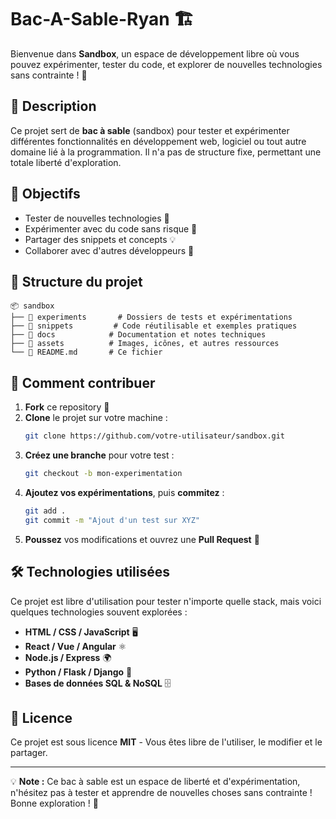 # Bac-A-Sable-Ryan 🏗️

Bienvenue dans **Sandbox**, un espace de développement libre où vous pouvez expérimenter, tester du code, et explorer de nouvelles technologies sans contrainte ! 🚀

## 📌 Description
Ce projet sert de **bac à sable** (sandbox) pour tester et expérimenter différentes fonctionnalités en développement web, logiciel ou tout autre domaine lié à la programmation. Il n'a pas de structure fixe, permettant une totale liberté d'exploration.

## 🎯 Objectifs
- Tester de nouvelles technologies 📡
- Expérimenter avec du code sans risque 🧪
- Partager des snippets et concepts 💡
- Collaborer avec d'autres développeurs 🤝

## 📂 Structure du projet
```
📦 sandbox
├── 📁 experiments       # Dossiers de tests et expérimentations
├── 📁 snippets         # Code réutilisable et exemples pratiques
├── 📁 docs            # Documentation et notes techniques
├── 📁 assets          # Images, icônes, et autres ressources
└── 📜 README.md       # Ce fichier
```

## 🚀 Comment contribuer
1. **Fork** ce repository 🍴
2. **Clone** le projet sur votre machine :
   ```bash
   git clone https://github.com/votre-utilisateur/sandbox.git
   ```
3. **Créez une branche** pour votre test :
   ```bash
   git checkout -b mon-experimentation
   ```
4. **Ajoutez vos expérimentations**, puis **commitez** :
   ```bash
   git add .
   git commit -m "Ajout d'un test sur XYZ"
   ```
5. **Poussez** vos modifications et ouvrez une **Pull Request** 🔁

## 🛠 Technologies utilisées
Ce projet est libre d'utilisation pour tester n'importe quelle stack, mais voici quelques technologies souvent explorées :
- **HTML / CSS / JavaScript** 🖥️
- **React / Vue / Angular** ⚛️
- **Node.js / Express** 🌍
- **Python / Flask / Django** 🐍
- **Bases de données SQL & NoSQL** 🗄️

## 📜 Licence
Ce projet est sous licence **MIT** - Vous êtes libre de l'utiliser, le modifier et le partager.

---

💡 **Note :** Ce bac à sable est un espace de liberté et d'expérimentation, n'hésitez pas à tester et apprendre de nouvelles choses sans contrainte ! Bonne exploration ! 🚀

